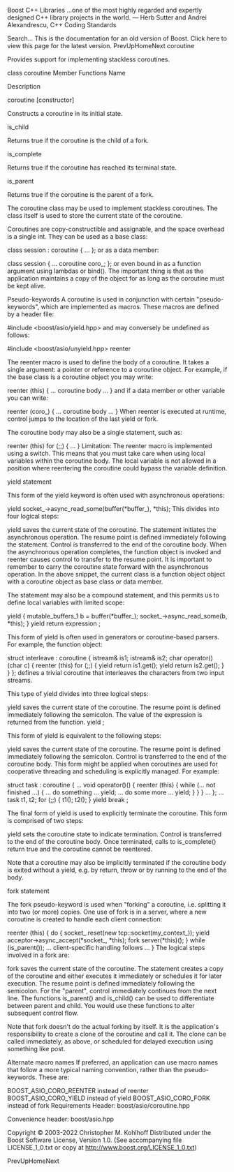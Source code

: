 Boost C++ Libraries
...one of the most highly regarded and expertly designed C++ library projects in the world.
— Herb Sutter and Andrei Alexandrescu, C++ Coding Standards

Search...
This is the documentation for an old version of Boost. Click here to view this page for the latest version.
PrevUpHomeNext
coroutine

Provides support for implementing stackless coroutines.

class coroutine
Member Functions
Name

Description

coroutine [constructor]

Constructs a coroutine in its initial state.

is_child

Returns true if the coroutine is the child of a fork.

is_complete

Returns true if the coroutine has reached its terminal state.

is_parent

Returns true if the coroutine is the parent of a fork.

The coroutine class may be used to implement stackless coroutines. The class itself is used to store the current state of the coroutine.

Coroutines are copy-constructible and assignable, and the space overhead is a single int. They can be used as a base class:

class session : coroutine
{
  ...
};
or as a data member:

class session
{
  ...
  coroutine coro_;
};
or even bound in as a function argument using lambdas or bind(). The important thing is that as the application maintains a copy of the object for as long as the coroutine must be kept alive.

Pseudo-keywords
A coroutine is used in conjunction with certain "pseudo-keywords", which are implemented as macros. These macros are defined by a header file:

#include <boost/asio/yield.hpp>
and may conversely be undefined as follows:

#include <boost/asio/unyield.hpp>
reenter

The reenter macro is used to define the body of a coroutine. It takes a single argument: a pointer or reference to a coroutine object. For example, if the base class is a coroutine object you may write:

reenter (this)
{
  ... coroutine body ...
}
and if a data member or other variable you can write:

reenter (coro_)
{
  ... coroutine body ...
}
When reenter is executed at runtime, control jumps to the location of the last yield or fork.

The coroutine body may also be a single statement, such as:

reenter (this) for (;;)
{
  ...
}
Limitation: The reenter macro is implemented using a switch. This means that you must take care when using local variables within the coroutine body. The local variable is not allowed in a position where reentering the coroutine could bypass the variable definition.

yield statement

This form of the yield keyword is often used with asynchronous operations:

yield socket_->async_read_some(buffer(*buffer_), *this);
This divides into four logical steps:

yield saves the current state of the coroutine.
The statement initiates the asynchronous operation.
The resume point is defined immediately following the statement.
Control is transferred to the end of the coroutine body.
When the asynchronous operation completes, the function object is invoked and reenter causes control to transfer to the resume point. It is important to remember to carry the coroutine state forward with the asynchronous operation. In the above snippet, the current class is a function object object with a coroutine object as base class or data member.

The statement may also be a compound statement, and this permits us to define local variables with limited scope:

yield
{
  mutable_buffers_1 b = buffer(*buffer_);
  socket_->async_read_some(b, *this);
}
yield return expression ;

This form of yield is often used in generators or coroutine-based parsers. For example, the function object:

struct interleave : coroutine
{
  istream& is1;
  istream& is2;
  char operator()(char c)
  {
    reenter (this) for (;;)
    {
      yield return is1.get();
      yield return is2.get();
    }
  }
};
defines a trivial coroutine that interleaves the characters from two input streams.

This type of yield divides into three logical steps:

yield saves the current state of the coroutine.
The resume point is defined immediately following the semicolon.
The value of the expression is returned from the function.
yield ;

This form of yield is equivalent to the following steps:

yield saves the current state of the coroutine.
The resume point is defined immediately following the semicolon.
Control is transferred to the end of the coroutine body.
This form might be applied when coroutines are used for cooperative threading and scheduling is explicitly managed. For example:

struct task : coroutine
{
  ...
  void operator()()
  {
    reenter (this)
    {
      while (... not finished ...)
      {
        ... do something ...
        yield;
        ... do some more ...
        yield;
      }
    }
  }
  ...
};
...
task t1, t2;
for (;;)
{
  t1();
  t2();
}
yield break ;

The final form of yield is used to explicitly terminate the coroutine. This form is comprised of two steps:

yield sets the coroutine state to indicate termination.
Control is transferred to the end of the coroutine body.
Once terminated, calls to is_complete() return true and the coroutine cannot be reentered.

Note that a coroutine may also be implicitly terminated if the coroutine body is exited without a yield, e.g. by return, throw or by running to the end of the body.

fork statement

The fork pseudo-keyword is used when "forking" a coroutine, i.e. splitting it into two (or more) copies. One use of fork is in a server, where a new coroutine is created to handle each client connection:

reenter (this)
{
  do
  {
    socket_.reset(new tcp::socket(my_context_));
    yield acceptor->async_accept(*socket_, *this);
    fork server(*this)();
  } while (is_parent());
  ... client-specific handling follows ...
}
The logical steps involved in a fork are:

fork saves the current state of the coroutine.
The statement creates a copy of the coroutine and either executes it immediately or schedules it for later execution.
The resume point is defined immediately following the semicolon.
For the "parent", control immediately continues from the next line.
The functions is_parent() and is_child() can be used to differentiate between parent and child. You would use these functions to alter subsequent control flow.

Note that fork doesn't do the actual forking by itself. It is the application's responsibility to create a clone of the coroutine and call it. The clone can be called immediately, as above, or scheduled for delayed execution using something like post.

Alternate macro names
If preferred, an application can use macro names that follow a more typical naming convention, rather than the pseudo-keywords. These are:

BOOST_ASIO_CORO_REENTER instead of reenter
BOOST_ASIO_CORO_YIELD instead of yield
BOOST_ASIO_CORO_FORK instead of fork
Requirements
Header: boost/asio/coroutine.hpp

Convenience header: boost/asio.hpp

Copyright © 2003-2022 Christopher M. Kohlhoff
Distributed under the Boost Software License, Version 1.0. (See accompanying file LICENSE_1_0.txt or copy at http://www.boost.org/LICENSE_1_0.txt)

PrevUpHomeNext
